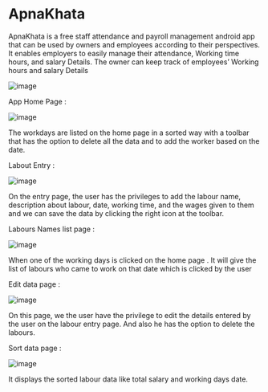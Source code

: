 # ApnaKhata
ApnaKhata is a free staff attendance and payroll management android app that can be used by owners and employees according to their perspectives. It enables employers to easily manage their attendance, Working time hours, and salary Details. The owner can keep track of employees’ Working hours and salary Details


![image](https://user-images.githubusercontent.com/67428241/148673902-f08b9c68-1e49-42bc-86fd-129713727351.png)



App Home Page :

![image](https://user-images.githubusercontent.com/67428241/148673908-67f0e5de-7bb0-48b7-abea-66881bdddd93.png)

The workdays are listed on the home page in a sorted way with a toolbar that has the option to delete all the data and to add the worker based on the date.

Labout Entry :

![image](https://user-images.githubusercontent.com/67428241/148673912-1cbd4413-cd84-4194-8f4f-480fa98aa7d3.png)
 
On the entry page, the user has the privileges to add the labour name, description about labour, date, working time, and the wages given to them and we can save the data by clicking the right icon at the toolbar.

Labours Names list page :

![image](https://user-images.githubusercontent.com/67428241/148674122-a9c2f83b-43ed-4f9f-aa67-f0ca1df8122d.png)

When one of the working days is clicked on the home page . It will give the list of labours who came to work on that date which is clicked by the user

Edit data page :

![image](https://user-images.githubusercontent.com/67428241/148674158-57f7bfa7-a24a-4e60-9bdd-7378164518df.png)

On this page, we the user have the privilege to edit the details entered by the user on the labour entry page. And also he has the option to delete the labours.

Sort data page :

![image](https://user-images.githubusercontent.com/67428241/148674179-605584f1-e012-4f00-ab81-c9137e858683.png)

It displays the sorted labour data like total salary and working days date.



